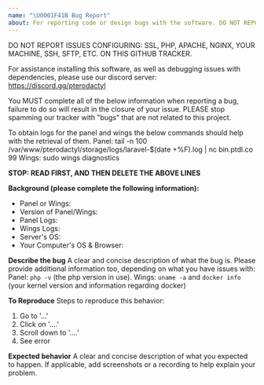 ```yaml
---
name: "\U0001F41B Bug Report"
about: For reporting code or design bugs with the software. DO NOT REPORT APACHE/NGINX/PHP CONFIGURATION ISSUES.
---
```


DO NOT REPORT ISSUES CONFIGURING: SSL, PHP, APACHE, NGINX, YOUR MACHINE, SSH, SFTP, ETC. ON THIS GITHUB TRACKER.

For assistance installing this software, as well as debugging issues with dependencies, please use our discord server: https://discord.gg/pterodactyl

You MUST complete all of the below information when reporting a bug, failure to do so will result in the closure of your issue. PLEASE stop spamming our tracker with "bugs" that are not related to this project.

To obtain logs for the panel and wings the below commands should help with the retrieval of them.
Panel: tail -n 100 /var/www/pterodactyl/storage/logs/laravel-$(date +%F).log | nc bin.ptdl.co 99
Wings: sudo wings diagnostics

**STOP: READ FIRST, AND THEN DELETE THE ABOVE LINES**

**Background (please complete the following information):**

* Panel or Wings:
* Version of Panel/Wings:
* Panel Logs:
* Wings Logs:
* Server's OS:
* Your Computer's OS & Browser:

**Describe the bug**
A clear and concise description of what the bug is.
Please provide additional information too, depending on what you have issues with:
Panel: `php -v` (the php version in use).
Wings: `uname -a` and `docker info` (your kernel version and information regarding docker)

**To Reproduce**
Steps to reproduce this behavior:

1. Go to '...'
2. Click on '....'
3. Scroll down to '....'
4. See error

**Expected behavior**
A clear and concise description of what you expected to happen. If applicable, add screenshots or a recording to help explain your problem.
